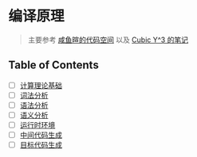 # 编译原理

> 主要参考 [咸鱼暄的代码空间](https://xuan-insr.github.io/compile_principle/) 以及 [Cubic Y^3 的笔记](https://cubicy.icu/compiler-construction-principles/)

## Table of Contents

- [ ] [计算理论基础](tcs.md)
- [ ] [词法分析](word.md)
- [ ] [语法分析](syntax.md)
- [ ] [语义分析](meaning.md)
- [ ] [运行时环境](environment.md)
- [ ] [中间代码生成](mid_code.md)
- [ ] [目标代码生成](obj_code.md)